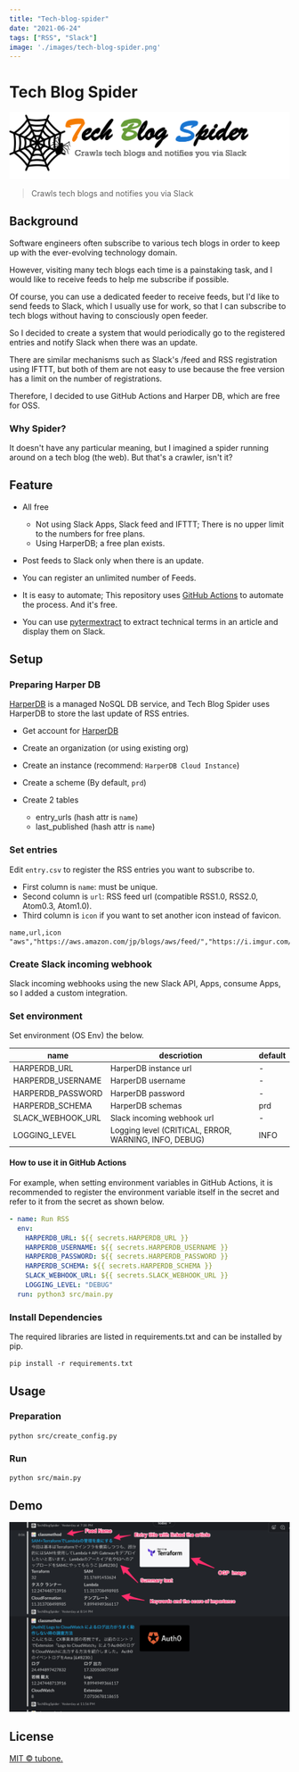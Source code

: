 ```yaml
---
title: "Tech-blog-spider"
date: "2021-06-24"
tags: ["RSS", "Slack"]
image: './images/tech-blog-spider.png'
---
```


# Tech Blog Spider

![logo](https://raw.githubusercontent.com/tubone24/tech_blog_spider/main/docs/images/logo.png)

> Crawls tech blogs and notifies you via Slack

## Background

Software engineers often subscribe to various tech blogs in order to keep up with the ever-evolving technology domain.

However, visiting many tech blogs each time is a painstaking task, and I would like to receive feeds to help me subscribe if possible.

Of course, you can use a dedicated feeder to receive feeds, but I'd like to send feeds to Slack, which I usually use for work, so that I can subscribe to tech blogs without having to consciously open feeder.

So I decided to create a system that would periodically go to the registered entries and notify Slack when there was an update.

There are similar mechanisms such as Slack's /feed and RSS registration using IFTTT, but both of them are not easy to use because the free version has a limit on the number of registrations.

Therefore, I decided to use GitHub Actions and Harper DB, which are free for OSS.

### Why Spider?

It doesn't have any particular meaning, but I imagined a spider running around on a tech blog (the web). But that's a crawler, isn't it?

## Feature

- All free
  - Not using Slack Apps, Slack feed and IFTTT; There is no upper limit to the numbers for free plans.
  - Using HarperDB; a free plan exists.

- Post feeds to Slack only when there is an update.

- You can register an unlimited number of Feeds.

- It is easy to automate; This repository uses [GitHub Actions](https://github.com/tubone24/tech_blog_spider/blob/main/.github/workflows/rss.yml) to automate the process. And it's free.

- You can use [pytermextract](http://gensen.dl.itc.u-tokyo.ac.jp/pytermextract/) to extract technical terms in an article and display them on Slack.


## Setup

### Preparing Harper DB

[HarperDB](https://harperdb.io/) is a managed NoSQL DB service, and Tech Blog Spider uses HarperDB to store the last update of RSS entries.

- Get account for [HarperDB](https://studio.harperdb.io/sign-up)

- Create an organization (or using existing org)

- Create an instance (recommend: `HarperDB Cloud Instance`)

- Create a scheme (By default, `prd`)

- Create 2 tables
    - entry_urls (hash attr is `name`)
    - last_published (hash attr is `name`)

### Set entries

Edit `entry.csv` to register the RSS entries you want to subscribe to.

- First column is `name`: must be unique.
- Second column is `url`: RSS feed url (compatible RSS1.0, RSS2.0, Atom0.3, Atom1.0).
- Third column is `icon` if you want to set another icon instead of favicon.

```csv
name,url,icon
"aws","https://aws.amazon.com/jp/blogs/aws/feed/","https://i.imgur.com/Z5YLUiS.png"
```

### Create Slack incoming webhook

Slack incoming webhooks using the new Slack API, Apps, consume Apps, so I added a custom integration.

### Set environment

Set environment (OS Env) the below.

| name              | descriotion                                           | default | 
| ----------------- | ----------------------------------------------------- | ------- | 
| HARPERDB_URL      | HarperDB instance url                                 | -       | 
| HARPERDB_USERNAME | HarperDB username                                     | -       | 
| HARPERDB_PASSWORD | HarperDB password                                     | -       | 
| HARPERDB_SCHEMA   | HarperDB schemas                                      | prd     | 
| SLACK_WEBHOOK_URL | Slack incoming webhook url                            | -       | 
| LOGGING_LEVEL     | Logging level (CRITICAL, ERROR, WARNING, INFO, DEBUG) | INFO    |

#### How to use it in GitHub Actions

For example, when setting environment variables in GitHub Actions, it is recommended to register the environment variable itself in the secret and refer to it from the secret as shown below.

```yaml
- name: Run RSS
  env:
    HARPERDB_URL: ${{ secrets.HARPERDB_URL }}
    HARPERDB_USERNAME: ${{ secrets.HARPERDB_USERNAME }}
    HARPERDB_PASSWORD: ${{ secrets.HARPERDB_PASSWORD }}
    HARPERDB_SCHEMA: ${{ secrets.HARPERDB_SCHEMA }}
    SLACK_WEBHOOK_URL: ${{ secrets.SLACK_WEBHOOK_URL }}
    LOGGING_LEVEL: "DEBUG"
  run: python3 src/main.py
```

### Install Dependencies

The required libraries are listed in requirements.txt and can be installed by pip.

```
pip install -r requirements.txt
```

## Usage

### Preparation

```
python src/create_config.py
```

### Run

```
python src/main.py
```

## Demo

![img](https://raw.githubusercontent.com/tubone24/tech_blog_spider/main/docs/images/demo.png)

## License

[MIT © tubone.](https://github.com/tubone24/tech_blog_spider/blob/main/LICENSE)